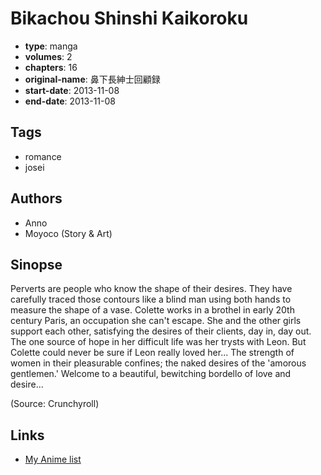 # Bikachou Shinshi Kaikoroku

-   **type**: manga
-   **volumes**: 2
-   **chapters**: 16
-   **original-name**: 鼻下長紳士回顧録
-   **start-date**: 2013-11-08
-   **end-date**: 2013-11-08

## Tags

-   romance
-   josei

## Authors

-   Anno
-   Moyoco (Story & Art)

## Sinopse

Perverts are people who know the shape of their desires. They have carefully traced those contours like a blind man using both hands to measure the shape of a vase. Colette works in a brothel in early 20th century Paris, an occupation she can't escape. She and the other girls support each other, satisfying the desires of their clients, day in, day out. The one source of hope in her difficult life was her trysts with Leon. But Colette could never be sure if Leon really loved her... The strength of women in their pleasurable confines; the naked desires of the 'amorous gentlemen.' Welcome to a beautiful, bewitching bordello of love and desire...

(Source: Crunchyroll)

## Links

-   [My Anime list](https://myanimelist.net/manga/63545/Bikachou_Shinshi_Kaikoroku)
